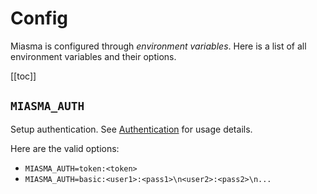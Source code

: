 # Config

Miasma is configured through _environment variables_. Here is a list of all environment variables and their options.

[[toc]]

## `MIASMA_AUTH`

Setup authentication. See [Authentication](./authentication) for usage details.

Here are the valid options:

- `MIASMA_AUTH=token:<token>`
- `MIASMA_AUTH=basic:<user1>:<pass1>\n<user2>:<pass2>\n...`

<!-- ## `MIASMA_AUTO_UPGRADE_CRON`

**Default: `"@daily"`**

According to this CRON expression, the latest version of app images are pulled. If a newer version of the image exists, the app is upgraded to use that new image.

Internally, Miasma uses [`robfig/cron/v3`](https://pkg.go.dev/github.com/robfig/cron) to evaluate the CRON expression. Any expression supported by this library can be used for `AUTO_UPGRADE_CRON`.

By default, all apps automatically upgrade on this schedule. To prevent an app from upgrading automatically, you can set `autoUpgrade` to `false` on that app. -->
